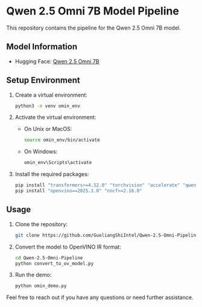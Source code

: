 # Qwen 2.5 Omni 7B Model Pipeline

This repository contains the pipeline for the Qwen 2.5 Omni 7B model.

## Model Information

- Hugging Face: [Qwen 2.5 Omni 7B](https://hf-mirror.com/Qwen/Qwen2.5-Omni-7B)

## Setup Environment

1. Create a virtual environment:

    ```bash
    python3 -m venv omin_env
    ```

2. Activate the virtual environment:

    - On Unix or MacOS:

        ```bash
        source omin_env/bin/activate
        ```

    - On Windows:

        ```bash
        omin_env\Scripts\activate
        ```

3. Install the required packages:

    ```bash
    pip install "transformers>=4.52.0" "torchvision" "accelerate" "qwen-omni-utils[decord]" "gradio>=4.19" --no-cache-dir --extra-index-url https://download.pytorch.org/whl/cpu
    pip install "openvino==2025.1.0" "nncf>=2.16.0"
    ```

## Usage

1. Clone the repository:

    ```bash
    git clone https://github.com/GuoliangShiIntel/Qwen-2.5-Omni-Pipeline.git
    ```

2. Convert the model to OpenVINO IR format:

    ```bash
    cd Qwen-2.5-Omni-Pipeline
    python convert_to_ov_model.py
    ```

3. Run the demo:

    ```bash
    python omin_demo.py
    ```

Feel free to reach out if you have any questions or need further assistance.
